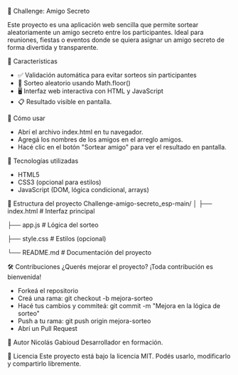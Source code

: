 🎁 Challenge: Amigo Secreto

Este proyecto es una aplicación web sencilla que permite sortear aleatoriamente un amigo secreto entre los participantes. 
Ideal para reuniones, fiestas o eventos donde se quiera asignar un amigo secreto de forma divertida y transparente.

📌 Características
- ✅ Validación automática para evitar sorteos sin participantes
- 🎲 Sorteo aleatorio usando Math.floor()
- 🖥️ Interfaz web interactiva con HTML y JavaScript
- 📋 Resultado visible en pantalla.

🚀 Cómo usar
- Abrí el archivo index.html en tu navegador.
- Agregá los nombres de los amigos en el arreglo amigos.
- Hacé clic en el botón "Sortear amigo" para ver el resultado en pantalla.

🧠 Tecnologías utilizadas
- HTML5
- CSS3 (opcional para estilos)
- JavaScript (DOM, lógica condicional, arrays)

📂 Estructura del proyecto
Challenge-amigo-secreto_esp-main/
│
├── index.html       # Interfaz principal

├── app.js           # Lógica del sorteo

├── style.css        # Estilos (opcional)

└── README.md        # Documentación del proyecto



🛠️ Contribuciones
¿Querés mejorar el proyecto? ¡Toda contribución es bienvenida!
- Forkeá el repositorio
- Creá una rama: git checkout -b mejora-sorteo
- Hacé tus cambios y commiteá: git commit -m "Mejora en la lógica de sorteo"
- Push a tu rama: git push origin mejora-sorteo
- Abrí un Pull Request

👤 Autor
Nicolás Gabioud
Desarrollador en formación.

📄 Licencia
Este proyecto está bajo la licencia MIT. Podés usarlo, modificarlo y compartirlo libremente.

